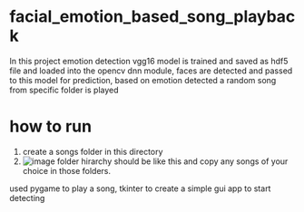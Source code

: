 # facial_emotion_based_song_playback
In this project emotion detection vgg16 model is trained and saved as hdf5 file and loaded into the opencv dnn module, faces are detected and passed to this model for prediction, based on emotion detected a random song from specific folder is played

# how to run
1. create a songs folder in this directory 
2. ![image](https://user-images.githubusercontent.com/47672757/116651116-05142580-a9a0-11eb-9383-b37aeab2ec91.png)
folder hirarchy should be like this and copy any songs of your choice in those folders.

used pygame to play a song, tkinter to create a simple gui app to start detecting
